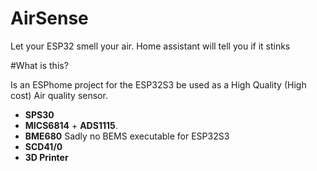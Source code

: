 # AirSense
Let your ESP32 smell your air. Home assistant will tell you if it stinks

#What is this? 

Is an ESPhome project for the ESP32S3 be used as a High Quality (High cost) Air quality sensor. 

* **SPS30**
* **MICS6814** + **ADS1115**.
* **BME680** Sadly no BEMS executable for ESP32S3
* **SCD41/0**
* **3D Printer** 

